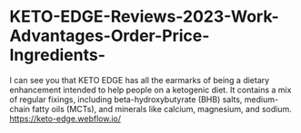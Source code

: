 # KETO-EDGE-Reviews-2023-Work-Advantages-Order-Price-Ingredients-
I can see you that KETO EDGE has all the earmarks of being a dietary enhancement intended to help people on a ketogenic diet. It contains a mix of regular fixings, including beta-hydroxybutyrate (BHB) salts, medium-chain fatty oils (MCTs), and minerals like calcium, magnesium, and sodium. https://keto-edge.webflow.io/
